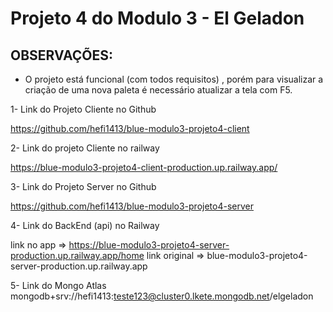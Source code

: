 # Projeto 4 do Modulo 3 - El Geladon 

## OBSERVAÇÕES:
- O projeto está funcional (com todos requisitos) , porém para visualizar a criação de uma nova paleta é necessário atualizar a tela com F5.

1- Link do Projeto Cliente no Github

https://github.com/hefi1413/blue-modulo3-projeto4-client

2- Link do projeto Cliente no railway

https://blue-modulo3-projeto4-client-production.up.railway.app/

3- Link do Projeto Server no Github

https://github.com/hefi1413/blue-modulo3-projeto4-server

4- Link do BackEnd (api) no Railway

link no app => https://blue-modulo3-projeto4-server-production.up.railway.app/home
link original => blue-modulo3-projeto4-server-production.up.railway.app

5- Link do Mongo Atlas 
mongodb+srv://hefi1413:teste123@cluster0.lkete.mongodb.net/elgeladon
